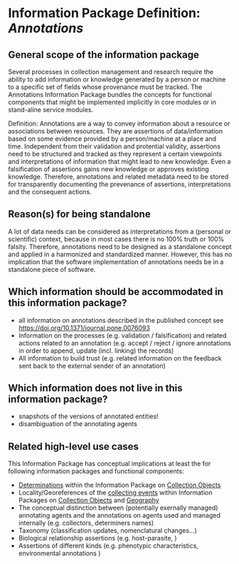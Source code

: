 Information Package Definition: _Annotations_
=======================

## General scope of the information package

Several processes in collection management and research require the ability to add information or knowledge generated by a person or machine to a specific set of fields whose provenance must be tracked.
The Annotations Information Package bundles the concepts for functional components that might be implemented implicitly in core modules or in stand-aline service modules.

Definition: Annotations are a way to convey information about a resource or associations between resources. They are assertions of data/information based on some evidence provided by a person/machine at a place and time. Independent from their validation and protential validity, assertions need to be structured and tracked as they represent a certain viewpoints and interpretations of information that might lead to new knowledge. Even a falsification of assertions gains new knowledge or approves existing knowledge. Therefore, annotations and related metadata need to be stored for transparently documenting the prevenance of assertions, interpretations and the consequent actions.

## Reason(s) for being standalone

A lot of data needs can be considered as interpretations from a (personal or scientific) context, because in most cases there is no 100% truth or 100% falsity. Therefore, annotations need to be designed as a standalone concept and applied in a harmonized and standardized manner. However, this has no implication that the software implementation of annotations needs be in a standalone piece of software.

## Which information should be accommodated in this information package?

* all information on annotations described in the published concept see https://doi.org/10.1371/journal.pone.0076093 
* Information on the processes (e.g. validation / falsification) and related actions related to an annotation (e.g. accept / reject / ignore annotations in order to append, update (incl. linking) the records)
* All information to build trust (e.g. related information on the feedback sent back to the external sender of an annotation)

## Which information does __not__ live in this information package?

* snapshots of the versions of annotated entities!
* disambiguation of the annotating agents

## Related high-level use cases
This Information Package has conceptual implications at least the for following information packages and functional components:
* [Determinations](../component_descriptions/determinations.md) within the Information Package on [Collection Objects](/collection_objects.md)
* Locality/Georeferences of the [collecting events](../component_descriptions/collecting_event.md) within Information Packages on [Collection Objects](/collection_objects.md) and [Geography](/geography.md)
* The conceptual distinction between (potentially exernally managed) annotating agents and the annotations on agents used and managed internally (e.g. collectors, determiners names)
* Taxonomy (classification updates, nomenclatural changes…)
* Biological relationship assertions (e.g. host-parasite, )
* Assertions of different kinds (e.g. phenotypic characteristics, environmental annotations )
